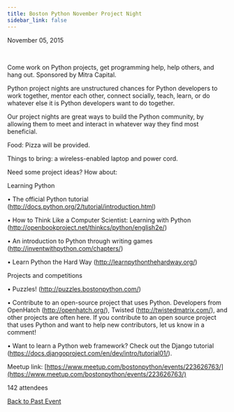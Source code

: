 ```yaml
---
title: Boston Python November Project Night
sidebar_link: false
---
```


November 05, 2015


   

Come work on Python projects, get programming help, help others, and hang out. Sponsored by Mitra Capital.

Python project nights are unstructured chances for Python developers to work together, mentor each other, connect socially, teach, learn, or do whatever else it is Python developers want to do together.

Our project nights are great ways to build the Python community, by allowing them to meet and interact in whatever way they find most beneficial.

Food: Pizza will be provided.

Things to bring: a wireless-enabled laptop and power cord.

Need some project ideas? How about:

Learning Python

• The official Python tutorial (http://docs.python.org/2/tutorial/introduction.html)

• How to Think Like a Computer Scientist: Learning with Python (http://openbookproject.net/thinkcs/python/english2e/)

• An introduction to Python through writing games (http://inventwithpython.com/chapters/)

• Learn Python the Hard Way (http://learnpythonthehardway.org/)

Projects and competitions

• Puzzles! (http://puzzles.bostonpython.com/)

• Contribute to an open-source project that uses Python. Developers from OpenHatch (http://openhatch.org/), Twisted (http://twistedmatrix.com/), and other projects are often here. If you contribute to an open source project that uses Python and want to help new contributors, let us know in a comment!

• Want to learn a Python web framework? Check out the Django tutorial (https://docs.djangoproject.com/en/dev/intro/tutorial01/).


Meetup link: [https://www.meetup.com/bostonpython/events/223626763/](https://www.meetup.com/bostonpython/events/223626763/)

142 attendees

[Back to Past Event](past-events.md)